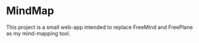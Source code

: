 MindMap
==================

This project is a small web-app intended to replace FreeMind and FreePlane as my mind-mapping tool.